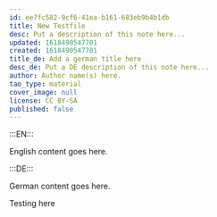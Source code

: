 ```yaml
---
id: ee7fc582-9cf6-41ea-b161-683eb9b4b1db
title: New Testfile
desc: Put a description of this note here...
updated: 1618490547701
created: 1618490547701
title_de: Add a german title here
desc_de: Put a DE description of this note here...
author: Author name(s) here.
tao_type: material
cover_image: null
license: CC BY-SA
published: false
---
```


:::EN:::

English content goes here.

:::DE:::

German content goes here.

Testing here
